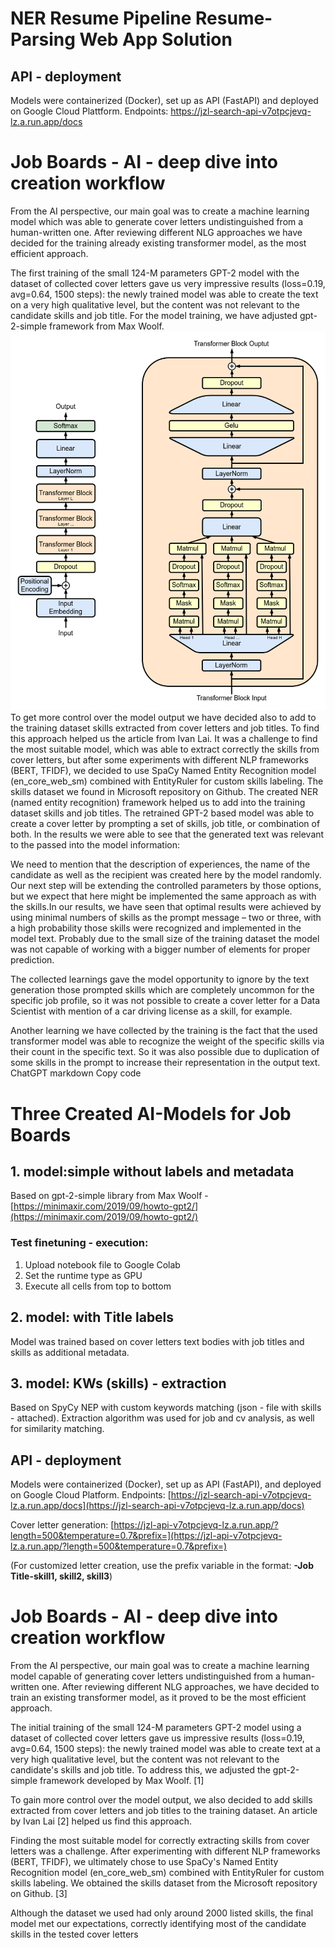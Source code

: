 # NER Resume Pipeline Resume-Parsing Web App Solution 

## API - deployment
Models were containerized (Docker), set up as API (FastAPI) and deployed on Google Cloud Plattform.
Endpoints:  https://jzl-search-api-v7otpcjevq-lz.a.run.app/docs

# Job Boards - AI - deep dive into creation workflow

From the AI perspective, our main goal was to create a machine learning model which was able to generate cover letters undistinguished from a human-written one. After reviewing different NLG approaches we have decided for the training already existing transformer model, as the most efficient approach.

The first training of the small 124-M parameters GPT-2 model with the dataset of collected cover letters gave us very impressive results (loss=0.19, avg=0.64, 1500 steps): the newly trained model was able to create the text on a very high qualitative level, but the content was not relevant to the candidate skills and job title. For the model training, we have adjusted gpt-2-simple framework from Max Woolf. 
![](Full_GPT_architecture.png)
To get more control over the model output we have decided also to add to the training dataset skills extracted from cover letters and job titles. To find this approach helped us the article from Ivan Lai. It was a challenge to find the most suitable model, which was able to extract correctly the skills from cover letters, but after some experiments with different NLP frameworks (BERT, TFIDF), we decided to use SpaCy Named Entity Recognition model (en\_core\_web\_sm) combined with EntityRuler for custom skills labeling. The skills dataset we found in Microsoft repository on Github. The created NER (named entity recognition) framework helped us to add into the training dataset skills and job titles. The retrained GPT-2 based model was able to create a cover letter by prompting a set of skills, job title, or combination of both. In the results we were able to see that the generated text was relevant to the passed into the model information:


We need to mention that the description of experiences, the name of the candidate as well as the recipient was created here by the model randomly. Our next step will be extending the controlled parameters by those options, but we expect that here might be implemented the same approach as with the skills.In our results, we have seen that optimal results were achieved by using minimal numbers of skills as the prompt message – two or three, with a high probability those skills were recognized and implemented in the model text. Probably due to the small size of the training dataset the model was not capable of working with a bigger number of elements for proper prediction.

The collected learnings gave the model opportunity to ignore by the text generation those prompted skills which are completely uncommon for the specific job profile, so it was not possible to create a cover letter for a Data Scientist with mention of a car driving license as a skill, for example.

Another learning we have collected by the training is the fact that the used transformer model was able to recognize the weight of the specific skills via their count in the specific text. So it was also possible due to duplication of some skills in the prompt to increase their representation in the output text.
ChatGPT
markdown
Copy code

# Three Created AI-Models for Job Boards 

## 1. model:simple without labels and metadata

Based on gpt-2-simple library from Max Woolf - [https://minimaxir.com/2019/09/howto-gpt2/](https://minimaxir.com/2019/09/howto-gpt2/)

### Test finetuning - execution:

1. Upload notebook file to Google Colab
2. Set the runtime type as GPU
3. Execute all cells from top to bottom

## 2. model: with Title labels 
Model was trained based on cover letters text bodies with job titles and skills as additional metadata.

##  3. model: KWs (skills) - extraction
Based on SpyCy NEP with custom keywords matching (json - file with skills - attached). 
Extraction algorithm was used for job and cv analysis, as well for similarity matching. 

## API - deployment
Models were containerized (Docker), set up as API (FastAPI), and deployed on Google Cloud Platform.
Endpoints: [https://jzl-search-api-v7otpcjevq-lz.a.run.app/docs](https://jzl-search-api-v7otpcjevq-lz.a.run.app/docs)

Cover letter generation: [https://jzl-api-v7otpcjevq-lz.a.run.app/?length=500&temperature=0.7&prefix=](https://jzl-api-v7otpcjevq-lz.a.run.app/?length=500&temperature=0.7&prefix=)

(For customized letter creation, use the prefix variable in the format: **-Job Title-skill1, skill2, skill3**)

# Job Boards - AI - deep dive into creation workflow

From the AI perspective, our main goal was to create a machine learning model capable of generating cover letters undistinguished from a human-written one. After reviewing different NLG approaches, we have decided to train an existing transformer model, as it proved to be the most efficient approach.

The initial training of the small 124-M parameters GPT-2 model using a dataset of collected cover letters gave us impressive results (loss=0.19, avg=0.64, 1500 steps): the newly trained model was able to create text at a very high qualitative level, but the content was not relevant to the candidate's skills and job title. To address this, we adjusted the gpt-2-simple framework developed by Max Woolf. [1]

To gain more control over the model output, we also decided to add skills extracted from cover letters and job titles to the training dataset. An article by Ivan Lai [2] helped us find this approach.

Finding the most suitable model for correctly extracting skills from cover letters was a challenge. After experimenting with different NLP frameworks (BERT, TFIDF), we ultimately chose to use SpaCy's Named Entity Recognition model (en_core_web_sm) combined with EntityRuler for custom skills labeling. We obtained the skills dataset from the Microsoft repository on Github. [3]

Although the dataset we used had only around 2000 listed skills, the final model met our expectations, correctly identifying most of the candidate skills in the tested cover letters
